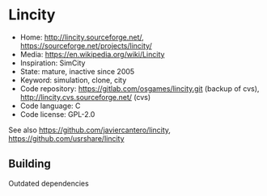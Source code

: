 # Lincity

- Home: http://lincity.sourceforge.net/, https://sourceforge.net/projects/lincity/
- Media: https://en.wikipedia.org/wiki/Lincity
- Inspiration: SimCity
- State: mature, inactive since 2005
- Keyword: simulation, clone, city
- Code repository: https://gitlab.com/osgames/lincity.git (backup of cvs), http://lincity.cvs.sourceforge.net/ (cvs)
- Code language: C
- Code license: GPL-2.0

See also https://github.com/javiercantero/lincity, https://github.com/usrshare/lincity

## Building

Outdated dependencies

